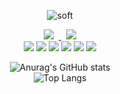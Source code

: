 <div align="center">
     
![soft](https://capsule-render.vercel.app/api?type=soft&color=auto&text=Hello%20World&fontSize=40&animation=twinkling)

<a href="https://www.notion.so/23h/ab9497cd8b63472bb07033fb1d99208a">
    <img src="https://img.shields.io/badge/Blog-red"
        style="height : auto; margin-left : 8px; margin-right : 8px;"/>
</a> <a href="https://codepen.io/23hh">
    <img src="https://img.shields.io/badge/Codepen-grey"
        style="height : auto; margin-left : 8px; margin-right : 8px;"/>
</a>
    <br/>

<img src="https://img.shields.io/badge/node.js-339933?style=for-the-badge&logo=Node.js&logoColor=white">
<img src="https://img.shields.io/badge/javascript-F7DF1E?style=for-the-badge&logo=javascript&logoColor=black">
<img src="https://img.shields.io/badge/express-000000?style=for-the-badge&logo=express&logoColor=white">
<img src="https://img.shields.io/badge/oracle-F80000?style=for-the-badge&logo=oracle&logoColor=white">
<img src="https://img.shields.io/badge/github-181717?style=for-the-badge&logo=github&logoColor=white">
<img src="https://img.shields.io/badge/amazonaws-232F3E?style=for-the-badge&logo=amazonaws&logoColor=white"> 

![Anurag's GitHub stats](https://github-readme-stats.vercel.app/api?username=23hh&show_icons=true&theme=radical)
<br/>
![Top Langs](https://github-readme-stats.vercel.app/api/top-langs/?username=23hh&layout=compact&theme=dark)
</div>
<!--
**23hh/23hh** is a ✨ _special_ ✨ repository because its `README.md` (this file) appears on your GitHub profile.

Here are some ideas to get you started:

- 🔭 I’m currently working on ...
- 🌱 I’m currently learning ...
- 👯 I’m looking to collaborate on ...
- 🤔 I’m looking for help with ...
- 💬 Ask me about ...
- 📫 How to reach me: ...
- 😄 Pronouns: ...
- ⚡ Fun fact: ...
-->

</div>
